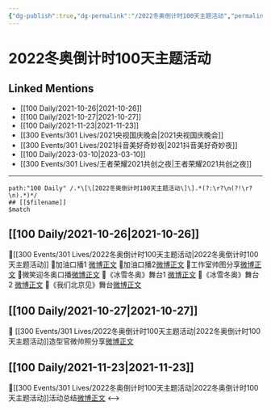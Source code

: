 ```yaml
---
{"dg-publish":true,"dg-permalink":"/2022冬奥倒计时100天主题活动","permalink":"/2022冬奥倒计时100天主题活动/"}
---
```


# 2022冬奥倒计时100天主题活动

## Linked Mentions
- [[100 Daily/2021-10-26\|2021-10-26]]
- [[100 Daily/2021-10-27\|2021-10-27]]
- [[100 Daily/2021-11-23\|2021-11-23]]
- [[300 Events/301 Lives/2021央视国庆晚会\|2021央视国庆晚会]]
- [[300 Events/301 Lives/2021抖音美好奇妙夜\|2021抖音美好奇妙夜]]
- [[100 Daily/2023-03-10\|2023-03-10]]
- [[300 Events/301 Lives/王者荣耀2021共创之夜\|王者荣耀2021共创之夜]]


---

```expander
path:"100 Daily" /.*\[\[2022冬奥倒计时100天主题活动\]\].*(?:\r?\n(?!\r?\n).*)*/
## [[$filename]]
$match
```
## [[100 Daily/2021-10-26\|2021-10-26]]
🌟[[300 Events/301 Lives/2022冬奥倒计时100天主题活动\|2022冬奥倒计时100天主题活动]]
💫加油口播1 [微博正文](https://m.weibo.cn/6466290670/4696649861960200)
💫加油口播2[微博正文](https://m.weibo.cn/6466290670/4696660674612778)
💫工作室帅图分享[微博正文](https://m.weibo.cn/6466290670/4696670560588427)
💫微笑迎冬奥口播[微博正文](https://m.weibo.cn/6466290670/4696508660976333)
💫《冰雪冬奥》舞台1 [微博正文](https://m.weibo.cn/6466290670/4696656614525719)
💫《冰雪冬奥》舞台2 [微博正文](https://m.weibo.cn/6466290670/4696679444386913)
💫《我们北京见》舞台[微博正文](https://m.weibo.cn/6466290670/4696660594656665)
## [[100 Daily/2021-10-27\|2021-10-27]]
🌟 [[300 Events/301 Lives/2022冬奥倒计时100天主题活动\|2022冬奥倒计时100天主题活动]]造型官微帅照分享[微博正文](https://m.weibo.cn/6466290670/4696843105076764)
## [[100 Daily/2021-11-23\|2021-11-23]]
💫[[300 Events/301 Lives/2022冬奥倒计时100天主题活动\|2022冬奥倒计时100天主题活动]]活动总结[微博正文](https://m.weibo.cn/6466290670/4706820943776545)
<-->